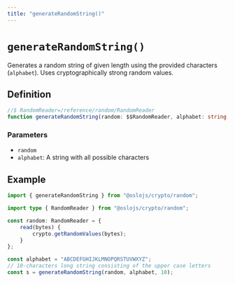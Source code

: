 ```yaml
---
title: "generateRandomString()"
---
```


# `generateRandomString()`

Generates a random string of given length using the provided characters (`alphabet`). Uses cryptographically strong random values.

## Definition

```ts
//$ RandomReader=/reference/random/RandomReader
function generateRandomString(random: $$RandomReader, alphabet: string, length: number): string;
```

### Parameters

- `random`
- `alphabet`: A string with all possible characters

## Example

```ts
import { generateRandomString } from "@oslojs/crypto/random";

import type { RandomReader } from "@oslojs/crypto/random";

const random: RandomReader = {
	read(bytes) {
		crypto.getRandomValues(bytes);
	}
};

const alphabet = "ABCDEFGHIJKLMNOPQRSTUVWXYZ";
// 10-characters long string consisting of the upper case letters
const s = generateRandomString(random, alphabet, 10);
```
